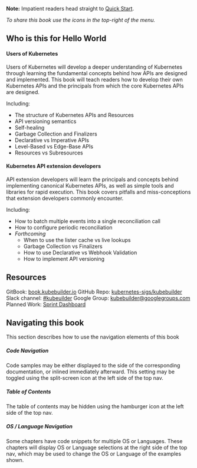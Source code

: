 **Note:** Impatient readers head straight to [Quick Start](quick_start.md).

*To share this book use the icons in the top-right of the menu.*

## Who is this for Hello World

#### Users of Kubernetes

Users of Kubernetes will develop a deeper understanding of Kubernetes through learning
the fundamental concepts behind how APIs are designed and implemented.  This book
will teach readers how to develop their own Kubernetes APIs and the
principals from which the core Kubernetes APIs are designed.

Including:

- The structure of Kubernetes APIs and Resources
- API versioning semantics
- Self-healing
- Garbage Collection and Finalizers
- Declarative vs Imperative APIs
- Level-Based vs Edge-Base APIs
- Resources vs Subresources

#### Kubernetes API extension developers

API extension developers will learn the principals and concepts behind implementing canonical
Kubernetes APIs, as well as simple tools and libraries for rapid execution.  This
book covers pitfalls and miss-conceptions that extension developers commonly encounter.

Including:

- How to batch multiple events into a single reconciliation call
- How to configure periodic reconciliation
- *Forthcoming*
    - When to use the lister cache vs live lookups
    - Garbage Collection vs Finalizers
    - How to use Declarative vs Webhook Validation
    - How to implement API versioning

## Resources

GitBook: [book.kubebuilder.io](http://book.kubebuilder.io)
GitHub Repo: [kubernetes-sigs/kubebuilder](https://github.com/kubernetes-sigs/kubebuilder)
Slack channel: [#kubeuilder](http://slack.k8s.io/#kubebuilder)
Google Group: [kubebuilder@googlegroups.com](https://groups.google.com/forum/#!forum/kubebuilder)
Planned Work: [Sprint Dashboard](https://github.com/kubernetes-sigs/kubebuilder/projects/1)

## Navigating this book

This section describes how to use the navigation elements of this book

##### Code Navigation

Code samples may be either displayed to the side of the corresponding documentation, or inlined
immediately afterward.  This setting may be toggled using the split-screen icon at the left side
of the top nav.

##### Table of Contents

The table of contents may be hidden using the hamburger icon at the left side of the top nav.

##### OS / Language Navigation

Some chapters have code snippets for multiple OS or Languages.  These chapters will display OS
or Language selections at the right side of the top nav, which may be used to change the
OS or Language of the examples shown.
